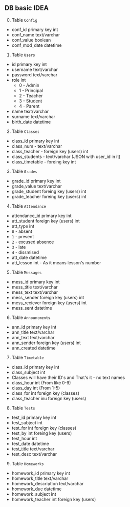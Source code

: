 ## DB basic IDEA

0. Table `Config`
 - conf_id primary key int
 - conf_name text/varchar
 - conf_value boolean 
 - conf_mod_date datetime

1. Table `Users`
 - id primary key int
 - username text/varchar
 - password text/varchar
 - role int 
    - 0 - Admin
    - 1 - Principal
    - 2 - Teacher
    - 3 - Student
    - 4 - Parent
 - name text/varchar
 - surname text/varchar
 - birth_date datetime

 2. Table `Classes`
  - class_id primary key int
  - class_num - text/varchar
  - class_teacher - foreign key (users) int
  - class_students - text/varchar (JSON with user_id in it)
  - class_timetable - foreing key int

3. Table `Grades`
  - grade_id primary key int
  - grade_value text/varchar
  - grade_student foreing key (users) int
  - grade_teacher foreing key (users) int 

4. Table `Attendance`
  - attendance_id primary key int
  - att_student foreign key (users) int
  - att_type int
   - `0` - absent
   - `1` - present
   - `2` - excused absence
   - `3` - late
   - `4` - dissmised
  - att_date datetime
  - att_lesson int - As it means lesson's number

5. Table `Messages`
 - mess_id primary key int
 - mess_title text/varchar
 - mess_text text/varchar
 - mess_sender foreign key (users) int
 - mess_reciever foreign key (users) int
 - mess_sent datetime

6. Table `Announcments` 
 - ann_id primary key int
 - ann_title text/varchar
 - ann_text text/varchar
 - ann_sender foreign key (users) int
 - ann_created datetime

7. Table `Timetable`
 - class_id primary key int
 - class_subject int 
  - Classes will have their ID's and That's it - no text names
 - class_hour int (From like 0-9)
 - class_day int (From 1-5)
 - class_for int foreign key (classes)
 - class_teacher inu foreign key (users)

8. Table `Tests`
 - test_id primary key int
 - test_subject int
 - test_for int foreign key (classes)
 - test_by int foreing key (users)
 - test_hour int
 - test_date datetime
 - test_title text/varchar
 - test_desc text/varchar

9. Table `Homeworks`
 - homework_id primary key int
 - homework_title text/varchar
 - homework_description text/varchar
 - homework_due datetime
 - homework_subject int
 - homework_teacher int foreign key (users) 
